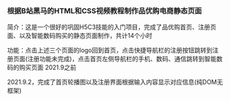 ### 根据B站黑马的HTML和CSS视频教程制作品优购电商静态页面
简介：这是一个很好的巩固H5C3技能的入门项目，完成了品优购首页、注册页面、以及智能数码购买的静态页面制作，共计14个小时

功能：点击上述三个页面的logo回到首页，点击快捷导航栏的注册按钮跳转到注册页面(注册功能未完成)，点击首页左侧导航栏的手机、数码、通信跳转到智能数码的购买页面	2021.9之前

​			2021.9.2，完成了首页轮播图以及注册界面根据输入内容显示对应信息(纯DOM无框架)

